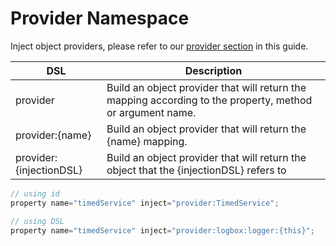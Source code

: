 # Provider Namespace

Inject object providers, please refer to our [provider section](../../advanced-topics/providers/) in this guide.

| DSL | Description |
| --- | --- |
| provider | Build an object provider that will return the mapping according to the property, method or argument name. |
| provider:{name} | Build an object provider that will return the {name} mapping. |
| provider:{injectionDSL} | Build an object provider that will return the object that the {injectionDSL} refers to |

```javascript
// using id
property name="timedService" inject="provider:TimedService";

// using DSL
property name="timedService" inject="provider:logbox:logger:{this}";
```

